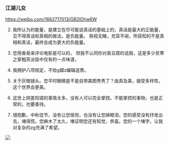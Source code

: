 ### 江湖儿女
https://weibo.com/1662717013/GB2IDhw6W

2. 我所认为的能量，是建立在尽可能说真话的基础上的，真话是最大的正能量，见不得真话和真相的做法，是负能量。
熟视无睹，充耳不闻，所获知的不是真相和真话，最终会成为更大的负能量。

6. 您用香臭来评论电影是可以的，
但我不认同你对臭豆腐的诋毁，这是多少贫寒之家粗茶淡饭中仅有的一点味道，

7. 我拥护八项规定，不给g媒z编辑送票。

9. 关于灰暗镜头。您平时眼睛是不是自带美图秀秀了？由真及美，接受多样性，这个世界会更美。

10. 这世上阴差阳错的事情太多，没有人可以完全掌控。不能掌控的事物，也是正常的，也要善待。

12. 很抱歉，中秋佳节，没有让您愉悦，也没有让您掉眼泪，您的感受没有抒发出去，堵得慌。您麻木了太久，堵证明您还有知觉，恭喜。您的一个堵字，让我对复杂的zg充满了希望。
<img src="https://wx3.sinaimg.cn/large/631b0c55ly1fvm7vpbib9j20u04cmnpe.jpg">
